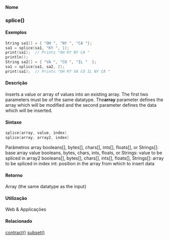 
#### Nome
### splice()

#### Exemplos
```pde
String sa1[] = { "OH ", "NY ", "CA "}; 
sa1 = splice(sa1, "KY ", 1); 
print(sa1);  // Prints "OH KY NY CA " 
println(); 
String sa2[] = { "VA ", "CO ", "IL "  }; 
sa1 = splice(sa1, sa2, 2); 
print(sa1);  // Prints "OH KY VA CO IL NY CA " 

```

#### Descrição

	
Inserts a value or array of values into an existing array. The first two parameters must be of the same datatype. The**array** parameter defines the array which will be modified and the second parameter defines the data which will be inserted.

#### Sintaxe
```pde
splice(array, value, index)
splice(array, array2, index)

```
Parâmetros
array
booleans[], bytes[], chars[], ints[], floats[], or Strings[]: base array
value
booleans, bytes, chars, ints, floats, or Strings: value to be spliced in
array2
booleans[], bytes[], chars[], ints[], floats[], Strings[]: array to be spliced in
index
int: position in the array from which to insert data

#### Retorno

	
Array (the same datatype as the input)

#### Utilização

	
Web & Applicações

#### Relacionado

[contract()](contract_)
[subset()](subset_)

